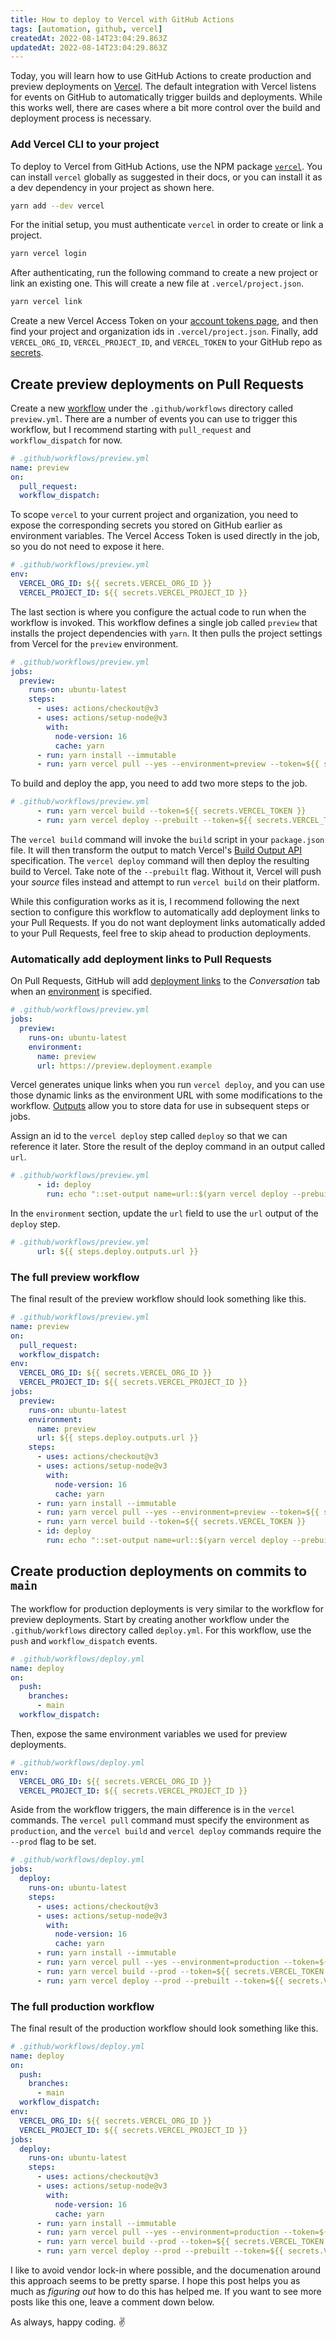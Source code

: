```yaml
---
title: How to deploy to Vercel with GitHub Actions
tags: [automation, github, vercel]
createdAt: 2022-08-14T23:04:29.863Z
updatedAt: 2022-08-14T23:04:29.863Z
---
```


Today, you will learn how to use GitHub Actions to create production and preview deployments on [Vercel](https://vercel.com/). The default integration with Vercel listens for events on GitHub to automatically trigger builds and deployments. While this works well, there are cases where a bit more control over the build and deployment process is necessary.

<!-- more -->

### Add Vercel CLI to your project

To deploy to Vercel from GitHub Actions, use the NPM package [`vercel`](https://vercel.com/docs/cli). You can install `vercel` globally as suggested in their docs, or you can install it as a dev dependency in your project as shown here.

```bash
yarn add --dev vercel
```

For the initial setup, you must authenticate `vercel` in order to create or link a project.

```bash
yarn vercel login
```

After authenticating, run the following command to create a new project or link an existing one. This will create a new file at `.vercel/project.json`.

```bash
yarn vercel link
```

Create a new Vercel Access Token on your [account tokens page](https://vercel.com/account/tokens), and then find your project and organization ids in `.vercel/project.json`. Finally, add `VERCEL_ORG_ID`, `VERCEL_PROJECT_ID`, and `VERCEL_TOKEN` to your GitHub repo as [secrets](https://docs.github.com/en/actions/security-guides/encrypted-secrets).

## Create preview deployments on Pull Requests

Create a new [workflow](https://docs.github.com/en/actions/using-workflows/workflow-syntax-for-github-actions) under the `.github/workflows` directory called `preview.yml`. There are a number of events you can use to trigger this workflow, but I recommend starting with `pull_request` and `workflow_dispatch` for now.

```yaml
# .github/workflows/preview.yml
name: preview
on:
  pull_request:
  workflow_dispatch:
```

To scope `vercel` to your current project and organization, you need to expose the corresponding secrets you stored on GitHub earlier as environment variables. The Vercel Access Token is used directly in the job, so you do not need to expose it here.

```yaml
# .github/workflows/preview.yml
env:
  VERCEL_ORG_ID: ${{ secrets.VERCEL_ORG_ID }}
  VERCEL_PROJECT_ID: ${{ secrets.VERCEL_PROJECT_ID }}
```

The last section is where you configure the actual code to run when the workflow is invoked. This workflow defines a single job called `preview` that installs the project dependencies with `yarn`. It then pulls the project settings from Vercel for the `preview` environment.

```yaml
# .github/workflows/preview.yml
jobs:
  preview:
    runs-on: ubuntu-latest
    steps:
      - uses: actions/checkout@v3
      - uses: actions/setup-node@v3
        with:
          node-version: 16
          cache: yarn
      - run: yarn install --immutable
      - run: yarn vercel pull --yes --environment=preview --token=${{ secrets.VERCEL_TOKEN }}
```

To build and deploy the app, you need to add two more steps to the job.

```yaml
# .github/workflows/preview.yml
      - run: yarn vercel build --token=${{ secrets.VERCEL_TOKEN }}
      - run: yarn vercel deploy --prebuilt --token=${{ secrets.VERCEL_TOKEN }}
```

The `vercel build` command will invoke the `build` script in your `package.json` file. It will then transform the output to match Vercel's [Build Output API](https://vercel.com/docs/build-output-api/v3) specification. The `vercel deploy` command will then deploy the resulting build to Vercel. Take note of the `--prebuilt` flag. Without it, Vercel will push your _source_ files instead and attempt to run `vercel build` on their platform.

While this configuration works as it is, I recommend following the next section to configure this workflow to automatically add deployment links to your Pull Requests. If you do not want deployment links automatically added to your Pull Requests, feel free to skip ahead to production deployments.

### Automatically add deployment links to Pull Requests

On Pull Requests, GitHub will add [deployment links](https://docs.github.com/en/repositories/viewing-activity-and-data-for-your-repository/viewing-deployment-activity-for-your-repository) to the _Conversation_ tab when an [environment](https://docs.github.com/en/actions/deployment/targeting-different-environments/using-environments-for-deployment) is specified.

```yaml
# .github/workflows/preview.yml
jobs:
  preview:
    runs-on: ubuntu-latest
    environment:
      name: preview
      url: https://preview.deployment.example
```

Vercel generates unique links when you run `vercel deploy`, and you can use those dynamic links as the environment URL with some modifications to the workflow. [Outputs](https://docs.github.com/en/actions/using-jobs/defining-outputs-for-jobs) allow you to store data for use in subsequent steps or jobs.

Assign an id to the `vercel deploy` step called `deploy` so that we can reference it later. Store the result of the deploy command in an output called `url`.

```yaml
# .github/workflows/preview.yml
      - id: deploy
        run: echo "::set-output name=url::$(yarn vercel deploy --prebuilt --token=${{ secrets.VERCEL_TOKEN }})"
```

In the `environment` section, update the `url` field to use the `url` output of the `deploy` step.

```yaml
# .github/workflows/preview.yml
      url: ${{ steps.deploy.outputs.url }}
```

### The full preview workflow

The final result of the preview workflow should look something like this.

```yaml
# .github/workflows/preview.yml
name: preview
on:
  pull_request:
  workflow_dispatch:
env:
  VERCEL_ORG_ID: ${{ secrets.VERCEL_ORG_ID }}
  VERCEL_PROJECT_ID: ${{ secrets.VERCEL_PROJECT_ID }}
jobs:
  preview:
    runs-on: ubuntu-latest
    environment:
      name: preview
      url: ${{ steps.deploy.outputs.url }}
    steps:
      - uses: actions/checkout@v3
      - uses: actions/setup-node@v3
        with:
          node-version: 16
          cache: yarn
      - run: yarn install --immutable
      - run: yarn vercel pull --yes --environment=preview --token=${{ secrets.VERCEL_TOKEN }}
      - run: yarn vercel build --token=${{ secrets.VERCEL_TOKEN }}
      - id: deploy
        run: echo "::set-output name=url::$(yarn vercel deploy --prebuilt --token=${{ secrets.VERCEL_TOKEN }})"
```

## Create production deployments on commits to `main`

The workflow for production deployments is very similar to the workflow for preview deployments. Start by creating another workflow under the `.github/workflows` directory called `deploy.yml`. For this workflow, use the `push` and `workflow_dispatch` events.

```yaml
# .github/workflows/deploy.yml
name: deploy
on:
  push:
    branches:
      - main
  workflow_dispatch:
```

Then, expose the same environment variables we used for preview deployments.

```yaml
# .github/workflows/deploy.yml
env:
  VERCEL_ORG_ID: ${{ secrets.VERCEL_ORG_ID }}
  VERCEL_PROJECT_ID: ${{ secrets.VERCEL_PROJECT_ID }}
```

Aside from the workflow triggers, the main difference is in the `vercel` commands. The `vercel pull` command must specify the environment as `production`, and the `vercel build` and `vercel deploy` commands require the `--prod` flag to be set.

```yaml
# .github/workflows/deploy.yml
jobs:
  deploy:
    runs-on: ubuntu-latest
    steps:
      - uses: actions/checkout@v3
      - uses: actions/setup-node@v3
        with:
          node-version: 16
          cache: yarn
      - run: yarn install --immutable
      - run: yarn vercel pull --yes --environment=production --token=${{ secrets.VERCEL_TOKEN }}
      - run: yarn vercel build --prod --token=${{ secrets.VERCEL_TOKEN }}
      - run: yarn vercel deploy --prod --prebuilt --token=${{ secrets.VERCEL_TOKEN }}
```

### The full production workflow

The final result of the production workflow should look something like this.

```yaml
# .github/workflows/deploy.yml
name: deploy
on:
  push:
    branches:
      - main
  workflow_dispatch:
env:
  VERCEL_ORG_ID: ${{ secrets.VERCEL_ORG_ID }}
  VERCEL_PROJECT_ID: ${{ secrets.VERCEL_PROJECT_ID }}
jobs:
  deploy:
    runs-on: ubuntu-latest
    steps:
      - uses: actions/checkout@v3
      - uses: actions/setup-node@v3
        with:
          node-version: 16
          cache: yarn
      - run: yarn install --immutable
      - run: yarn vercel pull --yes --environment=production --token=${{ secrets.VERCEL_TOKEN }}
      - run: yarn vercel build --prod --token=${{ secrets.VERCEL_TOKEN }}
      - run: yarn vercel deploy --prod --prebuilt --token=${{ secrets.VERCEL_TOKEN }}
```

I like to avoid vendor lock-in where possible, and the documenation around this approach seems to be pretty sparse. I hope this post helps you as much as _figuring out_ how to do this has helped me. If you want to see more posts like this one, leave a comment down below.

As always, happy coding. ✌️
